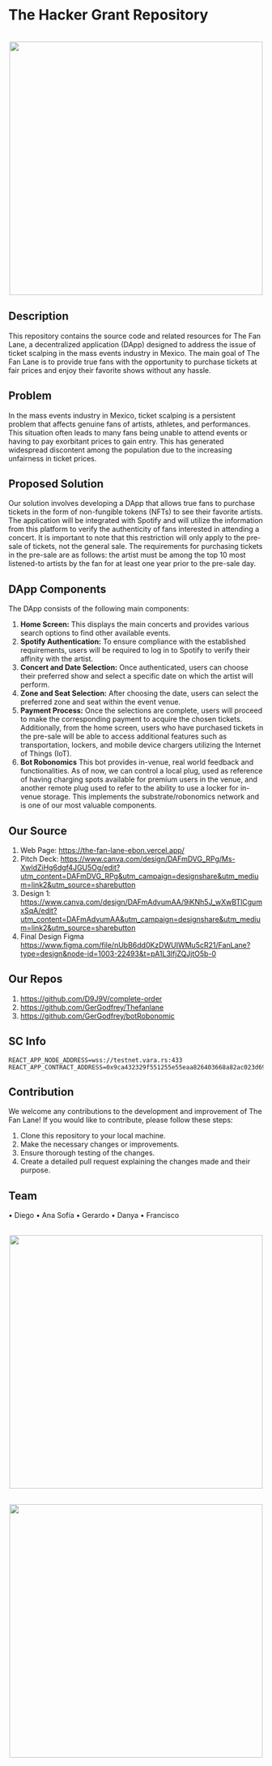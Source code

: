 # The Hacker Grant Repository
<p align="center">
    <br>
    <img src="pages/img/logo_fanlane.png" width="500"/>
    <br>
<p>

## Description
This repository contains the source code and related resources for The Fan Lane, a decentralized application (DApp) designed to address the issue of ticket scalping in the mass events industry in Mexico. The main goal of The Fan Lane is to provide true fans with the opportunity to purchase tickets at fair prices and enjoy their favorite shows without any hassle.
## Problem
In the mass events industry in Mexico, ticket scalping is a persistent problem that affects genuine fans of artists, athletes, and performances. This situation often leads to many fans being unable to attend events or having to pay exorbitant prices to gain entry. This has generated widespread discontent among the population due to the increasing unfairness in ticket prices.
## Proposed Solution
Our solution involves developing a DApp that allows true fans to purchase tickets in the form of non-fungible tokens (NFTs) to see their favorite artists. The application will be integrated with Spotify and will utilize the information from this platform to verify the authenticity of fans interested in attending a concert. It is important to note that this restriction will only apply to the pre-sale of tickets, not the general sale. The requirements for purchasing tickets in the pre-sale are as follows: the artist must be among the top 10 most listened-to artists by the fan for at least one year prior to the pre-sale day.
## DApp Components
The DApp consists of the following main components:
1.	**Home Screen:** This displays the main concerts and provides various search options to find other available events.
2.	**Spotify Authentication:** To ensure compliance with the established requirements, users will be required to log in to Spotify to verify their affinity with the artist.
3.	**Concert and Date Selection:** Once authenticated, users can choose their preferred show and select a specific date on which the artist will perform.
4.	**Zone and Seat Selection:** After choosing the date, users can select the preferred zone and seat within the event venue.
5.	**Payment Process:** Once the selections are complete, users will proceed to make the corresponding payment to acquire the chosen tickets.
Additionally, from the home screen, users who have purchased tickets in the pre-sale will be able to access additional features such as transportation, lockers, and mobile device chargers utilizing the Internet of Things (IoT).
6. **Bot Robonomics** This bot provides in-venue, real world feedback and functionalities. As of now, we can control a local plug, used as reference of having charging spots available for premium users in the venue, and another remote plug used to refer to the ability to use a locker for in-venue storage. This implements the substrate/robonomics network and is one of our most valuable components.

## Our Source
1. Web Page: https://the-fan-lane-ebon.vercel.app/
2. Pitch Deck: https://www.canva.com/design/DAFmDVG_RPg/Ms-XwldZiHg6dgf4JGU5Og/edit?utm_content=DAFmDVG_RPg&utm_campaign=designshare&utm_medium=link2&utm_source=sharebutton
3. Design 1: https://www.canva.com/design/DAFmAdvumAA/9iKNh5J_wXwBTlCgumxSqA/edit?utm_content=DAFmAdvumAA&utm_campaign=designshare&utm_medium=link2&utm_source=sharebutton
4. Final Design Figma https://www.figma.com/file/nUbB6dd0KzDWUIWMu5cR21/FanLane?type=design&node-id=1003-22493&t=pA1L3lfjZQJjtO5b-0 

## Our Repos 
1. https://github.com/D9J9V/complete-order
2. https://github.com/GerGodfrey/Thefanlane
3. https://github.com/GerGodfrey/botRobonomic

## SC Info
    REACT_APP_NODE_ADDRESS=wss://testnet.vara.rs:433
    REACT_APP_CONTRACT_ADDRESS=0x9ca432329f551255e55eaa826403668a82ac023d690a51012fc478ab4453a8d2
## Contribution
We welcome any contributions to the development and improvement of The Fan Lane! If you would like to contribute, please follow these steps:
1.	Clone this repository to your local machine.
2.	Make the necessary changes or improvements.
3.	Ensure thorough testing of the changes.
4.	Create a detailed pull request explaining the changes made and their purpose.
## Team
•	Diego
•	Ana Sofía
•	Gerardo
•	Danya
•	Francisco
<p align="center">
    <br>
    <img src="pages/img/todos.jpeg" width="500"/>
    <br>
<p>

<p align="center">
    <br>
    <img src="pages/img/todos2.jpeg" width="500"/>
    <br>
<p>



   


